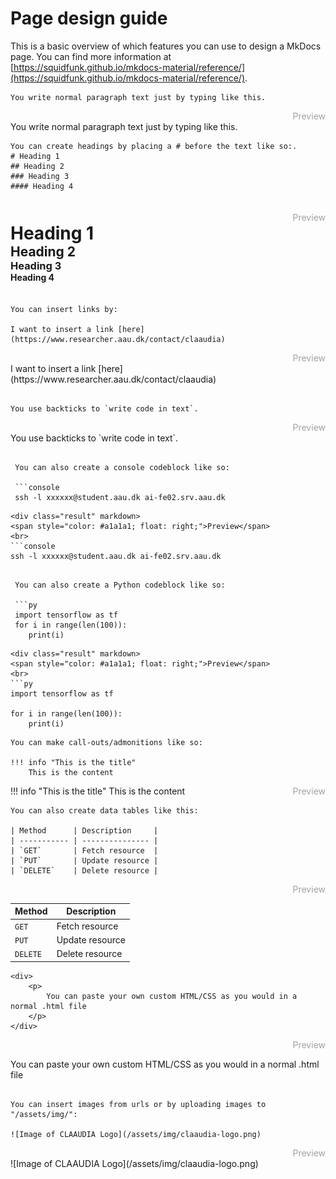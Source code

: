 # Page design guide

This is a basic overview of which features you can use to design a MkDocs page. You can find more information at [https://squidfunk.github.io/mkdocs-material/reference/](https://squidfunk.github.io/mkdocs-material/reference/).

``` title="Normal paragraph"
You write normal paragraph text just by typing like this. 
```
<div class="result" markdown>
<span style="color: #a1a1a1; float: right;">Preview</span>
<br>
You write normal paragraph text just by typing like this. 
</div>

``` title="Headings"
You can create headings by placing a # before the text like so:. 
# Heading 1
## Heading 2
### Heading 3
#### Heading 4
```
<div class="result" markdown style="padding-bottom: 20px; padding-top: 20px;">
<span style="color: #a1a1a1; float: right;">Preview</span>
<br>
<h1 style="margin: 0 !important">Heading 1</h1>
<h2 style="margin: 0 !important">Heading 2</h2>
<h3 style="margin: 0 !important">Heading 3</h3>
<h4 style="margin: 0 !important">Heading 4</h4>
</div>

``` title="Inserting links"
You can insert links by:

I want to insert a link [here](https://www.researcher.aau.dk/contact/claaudia)
```
<div class="result" markdown>
<span style="color: #a1a1a1; float: right;">Preview</span>
<br>
I want to insert a link [here](https://www.researcher.aau.dk/contact/claaudia)
</div>


``` title="Code in paragrapgh"

You use backticks to `write code in text`.

```
<div class="result" markdown>
<span style="color: #a1a1a1; float: right;">Preview</span>
<br>
You use backticks to `write code in text`.
</div>

``` title="Console codeblocks"

 You can also create a console codeblock like so:

 ```console
 ssh -l xxxxxx@student.aau.dk ai-fe02.srv.aau.dk
 ```
```
<div class="result" markdown>
<span style="color: #a1a1a1; float: right;">Preview</span>
<br>
```console
ssh -l xxxxxx@student.aau.dk ai-fe02.srv.aau.dk
```
</div>

``` title="Python codeblocks"

 You can also create a Python codeblock like so:

 ```py
 import tensorflow as tf
 for i in range(len(100)):
    print(i)
 ```
```
<div class="result" markdown>
<span style="color: #a1a1a1; float: right;">Preview</span>
<br>
```py
import tensorflow as tf

for i in range(len(100)):
    print(i)
```
</div>

``` title="Call-outs"
You can make call-outs/admonitions like so:

!!! info "This is the title"
    This is the content

```

<div class="result" markdown>
<span style="color: #a1a1a1; float: right;">Preview</span>
!!! info "This is the title"
    This is the content

</div>


``` title="Data tables"
You can also create data tables like this:

| Method      | Description     |
| ----------- | --------------- |
| `GET`       | Fetch resource  |
| `PUT`       | Update resource |
| `DELETE`    | Delete resource |
```

<div class="result" markdown>
<span style="color: #a1a1a1; float: right;">Preview</span>
<br>

| Method      | Description     |
| ----------- | --------------- |
| `GET`       | Fetch resource  |
| `PUT`       | Update resource |
| `DELETE`    | Delete resource |

</div>

``` title="Custom HTML/CSS"
<div>
    <p>
        You can paste your own custom HTML/CSS as you would in a normal .html file
    </p>
</div>
``` 

<div class="result" markdown>
<span style="color: #a1a1a1; float: right;">Preview</span>
<br>
<div>
    <p>
        You can paste your own custom HTML/CSS as you would in a normal .html file
    </p>
</div>
</div>

``` title="Inserting images"

You can insert images from urls or by uploading images to "/assets/img/":

![Image of CLAAUDIA Logo](/assets/img/claaudia-logo.png)

```
<div class="result" markdown>
<span style="color: #a1a1a1; float: right;">Preview</span>
<br>
![Image of CLAAUDIA Logo](/assets/img/claaudia-logo.png)
</div>
